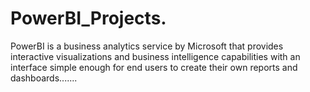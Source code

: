 # PowerBI_Projects.
PowerBI is a business analytics service by Microsoft that provides interactive visualizations and business intelligence capabilities with an interface simple enough for end users to create their own reports and dashboards.......
